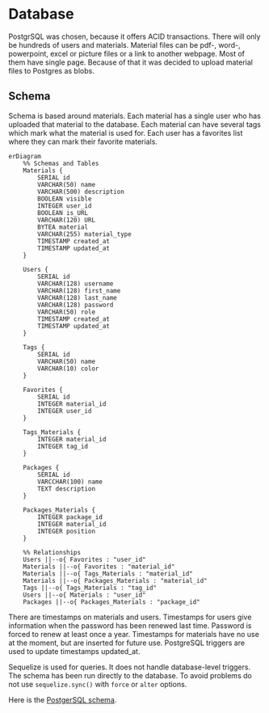 # Database

PostgrSQL was chosen, because it offers ACID transactions. There will only be hundreds of users and materials. Material files can be pdf-, word-, powerpoint, excel or picture files or a link to another webpage. Most of them have single page. Because of that it was decided to upload material files to Postgres as blobs.

## Schema

Schema is based around materials. Each material has a single user who has uploaded that material to the database. Each material can have several tags which mark what the material is used for. Each user has a favorites list where they can mark their favorite materials.

```mermaid
erDiagram
    %% Schemas and Tables
    Materials {
        SERIAL id
        VARCHAR(50) name
        VARCHAR(500) description
        BOOLEAN visible
        INTEGER user_id
        BOOLEAN is_URL
        VARCHAR(120) URL
        BYTEA material
        VARCHAR(255) material_type
        TIMESTAMP created_at
        TIMESTAMP updated_at
    }

    Users {
        SERIAL id
        VARCHAR(128) username
        VARCHAR(128) first_name
        VARCHAR(128) last_name
        VARCHAR(128) password
        VARCHAR(50) role
        TIMESTAMP created_at
        TIMESTAMP updated_at
    }

    Tags {
        SERIAL id
        VARCHAR(50) name
        VARCHAR(10) color
    }

    Favorites {
        SERIAL id
        INTEGER material_id
        INTEGER user_id
    }

    Tags_Materials {
        INTEGER material_id
        INTEGER tag_id
    }

    Packages {
        SERIAL id
        VARCCHAR(100) name
        TEXT description
    }

    Packages_Materials {
        INTEGER package_id
        INTEGER material_id
        INTEGER position
    }

    %% Relationships
    Users ||--o{ Favorites : "user_id"
    Materials ||--o{ Favorites : "material_id"
    Materials ||--o{ Tags_Materials : "material_id"
    Materials ||--o{ Packages_Materials : "material_id"
    Tags ||--o{ Tags_Materials : "tag_id"
    Users ||--o{ Materials : "user_id"
    Packages ||--o{ Packages_Materials : "package_id"
```

There are timestamps on materials and users. Timestamps for users give information when the password has been renewed last time. Password is forced to renew at least once a year. Timestamps for materials have no use at the moment, but are inserted for future use. PostgreSQL triggers are used to update timestamps updated_at.

Sequelize is used for queries. It does not handle database-level triggers. The schema has been run directly to the database. To avoid problems do not use ```sequelize.sync()``` with ```force``` or ```alter``` options.

Here is the [PostgerSQL schema](../backend/dBStartup/schema.sql).
